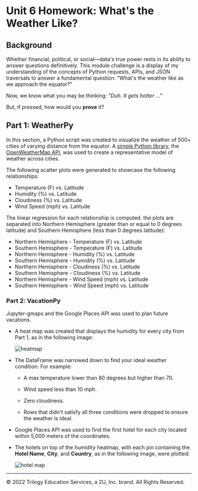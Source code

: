 # Unit 6 Homework: What's the Weather Like?

## Background

Whether financial, political, or social&mdash;data's true power rests in its ability to answer questions definitively. This module challenge is a display of my understanding of the concepts of Python requests, APIs, and JSON traversals to answer a fundamental question: "What's the weather like as we approach the equator?"

Now, we know what you may be thinking: _"Duh. It gets hotter ..."_

But, if pressed, how would you **prove** it?


## Part 1: WeatherPy

In this section, a Python script was created to visualize the weather of 500+ cities of varying distance from the equator. A [simple Python library](https://pypi.python.org/pypi/citipy), the [OpenWeatherMap API](https://openweathermap.org/api), was used to create a representative model of weather across cities.

The following scatter plots were generated to showcase the following relationships:

* Temperature (F) vs. Latitude
* Humidity (%) vs. Latitude
* Cloudiness (%) vs. Latitude
* Wind Speed (mph) vs. Latitude

The linear regression for each relationship is computed. the plots are separated into Northern Hemisphere (greater than or equal to 0 degrees latitude) and Southern Hemisphere (less than 0 degrees latitude):

* Northern Hemisphere - Temperature (F) vs. Latitude
* Southern Hemisphere - Temperature (F) vs. Latitude
* Northern Hemisphere - Humidity (%) vs. Latitude
* Southern Hemisphere - Humidity (%) vs. Latitude
* Northern Hemisphere - Cloudiness (%) vs. Latitude
* Southern Hemisphere - Cloudiness (%) vs. Latitude
* Northern Hemisphere - Wind Speed (mph) vs. Latitude
* Southern Hemisphere - Wind Speed (mph) vs. Latitude


### Part 2: VacationPy

Jupyter-gmaps and the Google Places API was used to plan future vacations. 


* A heat map was created that displays the humidity for every city from Part 1, as in the following image:

  ![heatmap](Images/heatmap.png)

* The DataFrame was narrowed down to find your ideal weather condition. For example:

  * A max temperature lower than 80 degrees but higher than 70.

  * Wind speed less than 10 mph.

  * Zero cloudiness.

  * Rows that didn't  satisfy all three conditions were dropped to ensure the weather is ideal.

* Google Places API was used to find the first hotel for each city located within 5,000 meters of the coordinates.

* The hotels on top of the humidity heatmap, with each pin containing the **Hotel Name**, **City**, and **Country**, as in the following image, were plotted:

  ![hotel map](Images/hotel_map.png)

- - -

© 2022 Trilogy Education Services, a 2U, Inc. brand. All Rights Reserved.